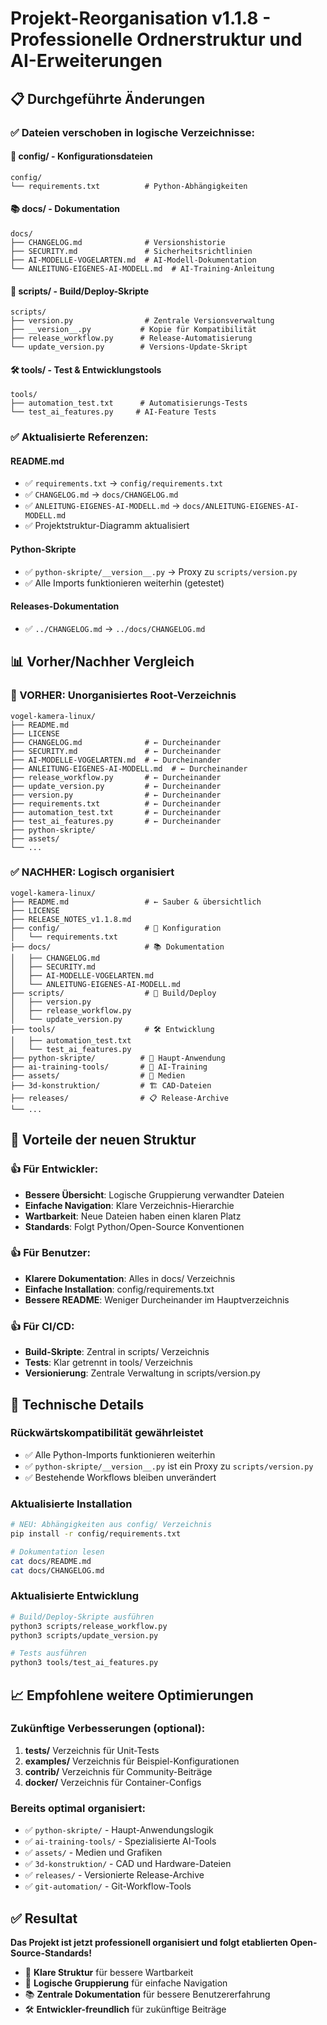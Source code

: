 # Projekt-Reorganisation v1.1.8 - Professionelle Ordnerstruktur und AI-Erweiterungen

## 📋 Durchgeführte Änderungen

### ✅ Dateien verschoben in logische Verzeichnisse:

#### 🔧 config/ - Konfigurationsdateien
```
config/
└── requirements.txt          # Python-Abhängigkeiten
```

#### 📚 docs/ - Dokumentation  
```
docs/
├── CHANGELOG.md              # Versionshistorie
├── SECURITY.md               # Sicherheitsrichtlinien
├── AI-MODELLE-VOGELARTEN.md  # AI-Modell-Dokumentation
└── ANLEITUNG-EIGENES-AI-MODELL.md  # AI-Training-Anleitung
```

#### 🔧 scripts/ - Build/Deploy-Skripte
```
scripts/
├── version.py                # Zentrale Versionsverwaltung
├── __version__.py           # Kopie für Kompatibilität
├── release_workflow.py      # Release-Automatisierung  
└── update_version.py        # Versions-Update-Skript
```

#### 🛠️ tools/ - Test & Entwicklungstools
```
tools/
├── automation_test.txt      # Automatisierungs-Tests
└── test_ai_features.py     # AI-Feature Tests
```

### ✅ Aktualisierte Referenzen:

#### README.md
- ✅ `requirements.txt` → `config/requirements.txt`
- ✅ `CHANGELOG.md` → `docs/CHANGELOG.md`  
- ✅ `ANLEITUNG-EIGENES-AI-MODELL.md` → `docs/ANLEITUNG-EIGENES-AI-MODELL.md`
- ✅ Projektstruktur-Diagramm aktualisiert

#### Python-Skripte
- ✅ `python-skripte/__version__.py` → Proxy zu `scripts/version.py`
- ✅ Alle Imports funktionieren weiterhin (getestet)

#### Releases-Dokumentation
- ✅ `../CHANGELOG.md` → `../docs/CHANGELOG.md`

## 📊 Vorher/Nachher Vergleich

### 🔴 VORHER: Unorganisiertes Root-Verzeichnis
```
vogel-kamera-linux/
├── README.md
├── LICENSE  
├── CHANGELOG.md              # ← Durcheinander
├── SECURITY.md               # ← Durcheinander
├── AI-MODELLE-VOGELARTEN.md  # ← Durcheinander
├── ANLEITUNG-EIGENES-AI-MODELL.md  # ← Durcheinander
├── release_workflow.py       # ← Durcheinander
├── update_version.py         # ← Durcheinander
├── version.py                # ← Durcheinander
├── requirements.txt          # ← Durcheinander
├── automation_test.txt       # ← Durcheinander
├── test_ai_features.py       # ← Durcheinander
├── python-skripte/
├── assets/
└── ...
```

### ✅ NACHHER: Logisch organisiert
```
vogel-kamera-linux/
├── README.md                 # ← Sauber & übersichtlich
├── LICENSE
├── RELEASE_NOTES_v1.1.8.md
├── config/                   # 🔧 Konfiguration
│   └── requirements.txt
├── docs/                     # 📚 Dokumentation
│   ├── CHANGELOG.md
│   ├── SECURITY.md
│   ├── AI-MODELLE-VOGELARTEN.md
│   └── ANLEITUNG-EIGENES-AI-MODELL.md
├── scripts/                  # 🔧 Build/Deploy
│   ├── version.py
│   ├── release_workflow.py
│   └── update_version.py
├── tools/                    # 🛠️ Entwicklung
│   ├── automation_test.txt
│   └── test_ai_features.py
├── python-skripte/          # 🐍 Haupt-Anwendung
├── ai-training-tools/       # 🤖 AI-Training
├── assets/                  # 📸 Medien
├── 3d-konstruktion/         # 🏗️ CAD-Dateien
├── releases/                # 📋 Release-Archive
└── ...
```

## 🎯 Vorteile der neuen Struktur

### 👍 **Für Entwickler:**
- **Bessere Übersicht**: Logische Gruppierung verwandter Dateien
- **Einfache Navigation**: Klare Verzeichnis-Hierarchie  
- **Wartbarkeit**: Neue Dateien haben einen klaren Platz
- **Standards**: Folgt Python/Open-Source Konventionen

### 👍 **Für Benutzer:**
- **Klarere Dokumentation**: Alles in docs/ Verzeichnis
- **Einfache Installation**: config/requirements.txt
- **Bessere README**: Weniger Durcheinander im Hauptverzeichnis

### 👍 **Für CI/CD:**
- **Build-Skripte**: Zentral in scripts/ Verzeichnis
- **Tests**: Klar getrennt in tools/ Verzeichnis
- **Versionierung**: Zentrale Verwaltung in scripts/version.py

## 🔧 Technische Details

### Rückwärtskompatibilität gewährleistet
- ✅ Alle Python-Imports funktionieren weiterhin
- ✅ `python-skripte/__version__.py` ist ein Proxy zu `scripts/version.py`
- ✅ Bestehende Workflows bleiben unverändert

### Aktualisierte Installation
```bash
# NEU: Abhängigkeiten aus config/ Verzeichnis
pip install -r config/requirements.txt

# Dokumentation lesen
cat docs/README.md
cat docs/CHANGELOG.md
```

### Aktualisierte Entwicklung
```bash
# Build/Deploy-Skripte ausführen
python3 scripts/release_workflow.py
python3 scripts/update_version.py

# Tests ausführen  
python3 tools/test_ai_features.py
```

## 📈 Empfohlene weitere Optimierungen

### Zukünftige Verbesserungen (optional):
1. **tests/** Verzeichnis für Unit-Tests
2. **examples/** Verzeichnis für Beispiel-Konfigurationen  
3. **contrib/** Verzeichnis für Community-Beiträge
4. **docker/** Verzeichnis für Container-Configs

### Bereits optimal organisiert:
- ✅ `python-skripte/` - Haupt-Anwendungslogik
- ✅ `ai-training-tools/` - Spezialisierte AI-Tools
- ✅ `assets/` - Medien und Grafiken
- ✅ `3d-konstruktion/` - CAD und Hardware-Dateien
- ✅ `releases/` - Versionierte Release-Archive
- ✅ `git-automation/` - Git-Workflow-Tools

## ✅ Resultat

**Das Projekt ist jetzt professionell organisiert und folgt etablierten Open-Source-Standards!**

- 🎯 **Klare Struktur** für bessere Wartbarkeit
- 🔧 **Logische Gruppierung** für einfache Navigation  
- 📚 **Zentrale Dokumentation** für bessere Benutzererfahrung
- 🛠️ **Entwickler-freundlich** für zukünftige Beiträge